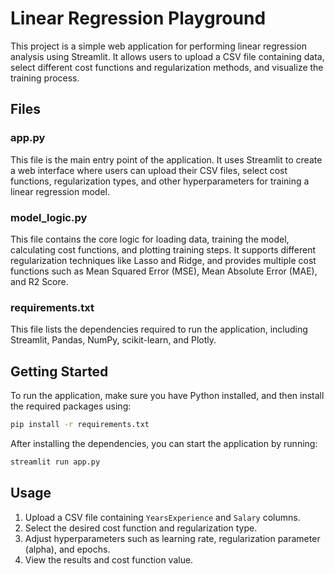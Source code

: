 # Linear Regression Playground

This project is a simple web application for performing linear regression analysis using Streamlit. It allows users to upload a CSV file containing data, select different cost functions and regularization methods, and visualize the training process.

## Files

### app.py
This file is the main entry point of the application. It uses Streamlit to create a web interface where users can upload their CSV files, select cost functions, regularization types, and other hyperparameters for training a linear regression model.

### model_logic.py
This file contains the core logic for loading data, training the model, calculating cost functions, and plotting training steps. It supports different regularization techniques like Lasso and Ridge, and provides multiple cost functions such as Mean Squared Error (MSE), Mean Absolute Error (MAE), and R2 Score.

### requirements.txt
This file lists the dependencies required to run the application, including Streamlit, Pandas, NumPy, scikit-learn, and Plotly.

## Getting Started

To run the application, make sure you have Python installed, and then install the required packages using:

```bash
pip install -r requirements.txt
```

After installing the dependencies, you can start the application by running:

```bash
streamlit run app.py
```

## Usage

1. Upload a CSV file containing `YearsExperience` and `Salary` columns.
2. Select the desired cost function and regularization type.
3. Adjust hyperparameters such as learning rate, regularization parameter (alpha), and epochs.
4. View the results and cost function value.